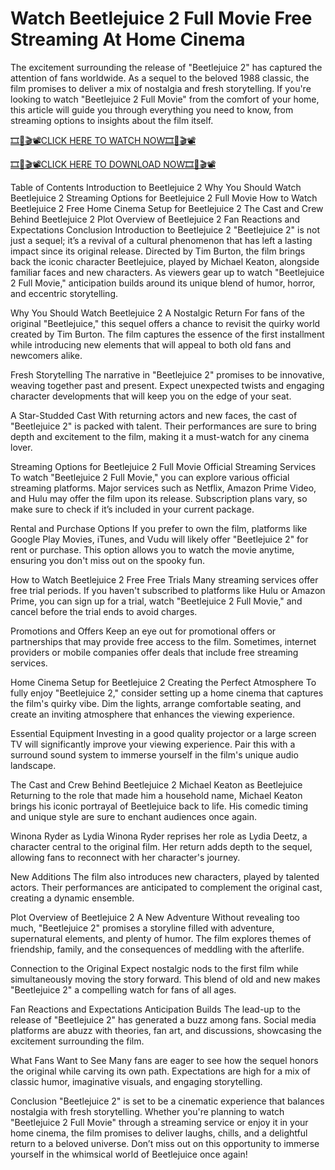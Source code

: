 # Watch Beetlejuice 2 Full Movie Free Streaming At Home Cinema
The excitement surrounding the release of "Beetlejuice 2" has captured the attention of fans worldwide. As a sequel to the beloved 1988 classic, the film promises to deliver a mix of nostalgia and fresh storytelling. If you're looking to watch "Beetlejuice 2 Full Movie" from the comfort of your home, this article will guide you through everything you need to know, from streaming options to insights about the film itself.

[🎞️🎥🎬📽️CLICK HERE TO WATCH NOW🎞️🎥🎬📽️](https://cutt.ly/jeT5jc3y)

[🎞️🎥🎬📽️CLICK HERE TO DOWNLOAD NOW🎞️🎥🎬📽️](https://cutt.ly/jeT5jc3y)

Table of Contents
Introduction to Beetlejuice 2
Why You Should Watch Beetlejuice 2
Streaming Options for Beetlejuice 2 Full Movie
How to Watch Beetlejuice 2 Free
Home Cinema Setup for Beetlejuice 2
The Cast and Crew Behind Beetlejuice 2
Plot Overview of Beetlejuice 2
Fan Reactions and Expectations
Conclusion
Introduction to Beetlejuice 2
"Beetlejuice 2" is not just a sequel; it’s a revival of a cultural phenomenon that has left a lasting impact since its original release. Directed by Tim Burton, the film brings back the iconic character Beetlejuice, played by Michael Keaton, alongside familiar faces and new characters. As viewers gear up to watch "Beetlejuice 2 Full Movie," anticipation builds around its unique blend of humor, horror, and eccentric storytelling.

Why You Should Watch Beetlejuice 2
A Nostalgic Return
For fans of the original "Beetlejuice," this sequel offers a chance to revisit the quirky world created by Tim Burton. The film captures the essence of the first installment while introducing new elements that will appeal to both old fans and newcomers alike.

Fresh Storytelling
The narrative in "Beetlejuice 2" promises to be innovative, weaving together past and present. Expect unexpected twists and engaging character developments that will keep you on the edge of your seat.

A Star-Studded Cast
With returning actors and new faces, the cast of "Beetlejuice 2" is packed with talent. Their performances are sure to bring depth and excitement to the film, making it a must-watch for any cinema lover.

Streaming Options for Beetlejuice 2 Full Movie
Official Streaming Services
To watch "Beetlejuice 2 Full Movie," you can explore various official streaming platforms. Major services such as Netflix, Amazon Prime Video, and Hulu may offer the film upon its release. Subscription plans vary, so make sure to check if it’s included in your current package.

Rental and Purchase Options
If you prefer to own the film, platforms like Google Play Movies, iTunes, and Vudu will likely offer "Beetlejuice 2" for rent or purchase. This option allows you to watch the movie anytime, ensuring you don't miss out on the spooky fun.

How to Watch Beetlejuice 2 Free
Free Trials
Many streaming services offer free trial periods. If you haven't subscribed to platforms like Hulu or Amazon Prime, you can sign up for a trial, watch "Beetlejuice 2 Full Movie," and cancel before the trial ends to avoid charges.

Promotions and Offers
Keep an eye out for promotional offers or partnerships that may provide free access to the film. Sometimes, internet providers or mobile companies offer deals that include free streaming services.

Home Cinema Setup for Beetlejuice 2
Creating the Perfect Atmosphere
To fully enjoy "Beetlejuice 2," consider setting up a home cinema that captures the film's quirky vibe. Dim the lights, arrange comfortable seating, and create an inviting atmosphere that enhances the viewing experience.

Essential Equipment
Investing in a good quality projector or a large screen TV will significantly improve your viewing experience. Pair this with a surround sound system to immerse yourself in the film's unique audio landscape.

The Cast and Crew Behind Beetlejuice 2
Michael Keaton as Beetlejuice
Returning to the role that made him a household name, Michael Keaton brings his iconic portrayal of Beetlejuice back to life. His comedic timing and unique style are sure to enchant audiences once again.

Winona Ryder as Lydia
Winona Ryder reprises her role as Lydia Deetz, a character central to the original film. Her return adds depth to the sequel, allowing fans to reconnect with her character's journey.

New Additions
The film also introduces new characters, played by talented actors. Their performances are anticipated to complement the original cast, creating a dynamic ensemble.

Plot Overview of Beetlejuice 2
A New Adventure
Without revealing too much, "Beetlejuice 2" promises a storyline filled with adventure, supernatural elements, and plenty of humor. The film explores themes of friendship, family, and the consequences of meddling with the afterlife.

Connection to the Original
Expect nostalgic nods to the first film while simultaneously moving the story forward. This blend of old and new makes "Beetlejuice 2" a compelling watch for fans of all ages.

Fan Reactions and Expectations
Anticipation Builds
The lead-up to the release of "Beetlejuice 2" has generated a buzz among fans. Social media platforms are abuzz with theories, fan art, and discussions, showcasing the excitement surrounding the film.

What Fans Want to See
Many fans are eager to see how the sequel honors the original while carving its own path. Expectations are high for a mix of classic humor, imaginative visuals, and engaging storytelling.

Conclusion
"Beetlejuice 2" is set to be a cinematic experience that balances nostalgia with fresh storytelling. Whether you're planning to watch "Beetlejuice 2 Full Movie" through a streaming service or enjoy it in your home cinema, the film promises to deliver laughs, chills, and a delightful return to a beloved universe. Don’t miss out on this opportunity to immerse yourself in the whimsical world of Beetlejuice once again!
